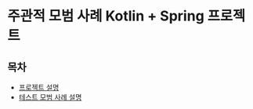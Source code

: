 # 주관적 모범 사례 Kotlin + Spring 프로젝트 

## 목차

- [프로젝트 설명](description/project-description.md)
- [테스트 모범 사례 설명](description/test-description.md)
